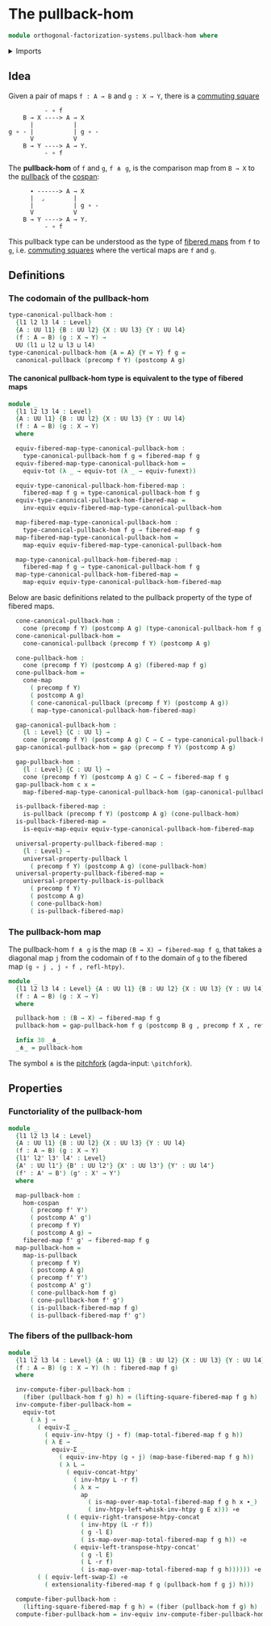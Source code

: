 # The pullback-hom

```agda
module orthogonal-factorization-systems.pullback-hom where
```

<details><summary>Imports</summary>

```agda
open import foundation.action-on-identifications-functions
open import foundation.cones-over-cospans
open import foundation.dependent-pair-types
open import foundation.equivalences
open import foundation.fibered-maps
open import foundation.fibers-of-maps
open import foundation.function-extensionality
open import foundation.function-types
open import foundation.functoriality-dependent-pair-types
open import foundation.homotopies
open import foundation.identity-types
open import foundation.morphisms-cospans
open import foundation.pullbacks
open import foundation.type-arithmetic-dependent-pair-types
open import foundation.universal-property-pullbacks
open import foundation.universe-levels

open import orthogonal-factorization-systems.lifting-squares
```

</details>

## Idea

Given a pair of maps `f : A → B` and `g : X → Y`, there is a
[commuting square](foundation-core.commuting-squares-of-maps.md)

```text
          - ∘ f
    B → X ----> A → X
      |           |
g ∘ - |           | g ∘ -
      V           V
    B → Y ----> A → Y.
          - ∘ f
```

The **pullback-hom** of `f` and `g`, `f ⋔ g`, is the comparison map from `B → X`
to the [pullback](foundation.pullbacks.md) of the
[cospan](foundation.cospans.md):

```text
      ∙ ------> A → X
      |  ⌟        |
      |           | g ∘ -
      V           V
    B → Y ----> A → Y.
          - ∘ f
```

This pullback type can be understood as the type of
[fibered maps](foundation.fibered-maps.md) from `f` to `g`, i.e.
[commuting squares](foundation-core.commuting-squares-of-maps.md) where the
vertical maps are `f` and `g`.

## Definitions

### The codomain of the pullback-hom

```agda
type-canonical-pullback-hom :
  {l1 l2 l3 l4 : Level}
  {A : UU l1} {B : UU l2} {X : UU l3} {Y : UU l4}
  (f : A → B) (g : X → Y) →
  UU (l1 ⊔ l2 ⊔ l3 ⊔ l4)
type-canonical-pullback-hom {A = A} {Y = Y} f g =
  canonical-pullback (precomp f Y) (postcomp A g)
```

#### The canonical pullback-hom type is equivalent to the type of fibered maps

```agda
module _
  {l1 l2 l3 l4 : Level}
  {A : UU l1} {B : UU l2} {X : UU l3} {Y : UU l4}
  (f : A → B) (g : X → Y)
  where

  equiv-fibered-map-type-canonical-pullback-hom :
    type-canonical-pullback-hom f g ≃ fibered-map f g
  equiv-fibered-map-type-canonical-pullback-hom =
    equiv-tot (λ _ → equiv-tot (λ _ → equiv-funext))

  equiv-type-canonical-pullback-hom-fibered-map :
    fibered-map f g ≃ type-canonical-pullback-hom f g
  equiv-type-canonical-pullback-hom-fibered-map =
    inv-equiv equiv-fibered-map-type-canonical-pullback-hom

  map-fibered-map-type-canonical-pullback-hom :
    type-canonical-pullback-hom f g → fibered-map f g
  map-fibered-map-type-canonical-pullback-hom =
    map-equiv equiv-fibered-map-type-canonical-pullback-hom

  map-type-canonical-pullback-hom-fibered-map :
    fibered-map f g → type-canonical-pullback-hom f g
  map-type-canonical-pullback-hom-fibered-map =
    map-equiv equiv-type-canonical-pullback-hom-fibered-map
```

Below are basic definitions related to the pullback property of the type of
fibered maps.

```agda
  cone-canonical-pullback-hom :
    cone (precomp f Y) (postcomp A g) (type-canonical-pullback-hom f g)
  cone-canonical-pullback-hom =
    cone-canonical-pullback (precomp f Y) (postcomp A g)

  cone-pullback-hom :
    cone (precomp f Y) (postcomp A g) (fibered-map f g)
  cone-pullback-hom =
    cone-map
      ( precomp f Y)
      ( postcomp A g)
      ( cone-canonical-pullback (precomp f Y) (postcomp A g))
      ( map-type-canonical-pullback-hom-fibered-map)

  gap-canonical-pullback-hom :
    {l : Level} {C : UU l} →
    cone (precomp f Y) (postcomp A g) C → C → type-canonical-pullback-hom f g
  gap-canonical-pullback-hom = gap (precomp f Y) (postcomp A g)

  gap-pullback-hom :
    {l : Level} {C : UU l} →
    cone (precomp f Y) (postcomp A g) C → C → fibered-map f g
  gap-pullback-hom c x =
    map-fibered-map-type-canonical-pullback-hom (gap-canonical-pullback-hom c x)

  is-pullback-fibered-map :
    is-pullback (precomp f Y) (postcomp A g) (cone-pullback-hom)
  is-pullback-fibered-map =
    is-equiv-map-equiv equiv-type-canonical-pullback-hom-fibered-map

  universal-property-pullback-fibered-map :
    {l : Level} →
    universal-property-pullback l
      ( precomp f Y) (postcomp A g) (cone-pullback-hom)
  universal-property-pullback-fibered-map =
    universal-property-pullback-is-pullback
      ( precomp f Y)
      ( postcomp A g)
      ( cone-pullback-hom)
      ( is-pullback-fibered-map)
```

### The pullback-hom map

The pullback-hom `f ⋔ g` is the map `(B → X) → fibered-map f g`, that takes a
diagonal map `j` from the codomain of `f` to the domain of `g` to the fibered
map `(g ∘ j , j ∘ f , refl-htpy)`.

```agda
module _
  {l1 l2 l3 l4 : Level} {A : UU l1} {B : UU l2} {X : UU l3} {Y : UU l4}
  (f : A → B) (g : X → Y)
  where

  pullback-hom : (B → X) → fibered-map f g
  pullback-hom = gap-pullback-hom f g (postcomp B g , precomp f X , refl-htpy)

  infix 30 _⋔_
  _⋔_ = pullback-hom
```

The symbol `⋔` is the [pitchfork](https://codepoints.net/U+22D4) (agda-input:
`\pitchfork`).

## Properties

### Functoriality of the pullback-hom

```agda
module _
  {l1 l2 l3 l4 : Level}
  {A : UU l1} {B : UU l2} {X : UU l3} {Y : UU l4}
  (f : A → B) (g : X → Y)
  {l1' l2' l3' l4' : Level}
  {A' : UU l1'} {B' : UU l2'} {X' : UU l3'} {Y' : UU l4'}
  (f' : A' → B') (g' : X' → Y')
  where

  map-pullback-hom :
    hom-cospan
      ( precomp f' Y')
      ( postcomp A' g')
      ( precomp f Y)
      ( postcomp A g) →
    fibered-map f' g' → fibered-map f g
  map-pullback-hom =
    map-is-pullback
      ( precomp f Y)
      ( postcomp A g)
      ( precomp f' Y')
      ( postcomp A' g')
      ( cone-pullback-hom f g)
      ( cone-pullback-hom f' g')
      ( is-pullback-fibered-map f g)
      ( is-pullback-fibered-map f' g')
```

### The fibers of the pullback-hom

```agda
module _
  {l1 l2 l3 l4 : Level} {A : UU l1} {B : UU l2} {X : UU l3} {Y : UU l4}
  (f : A → B) (g : X → Y) (h : fibered-map f g)
  where

  inv-compute-fiber-pullback-hom :
    (fiber (pullback-hom f g) h) ≃ (lifting-square-fibered-map f g h)
  inv-compute-fiber-pullback-hom =
    equiv-tot
      ( λ j →
        ( equiv-Σ _
          ( equiv-inv-htpy (j ∘ f) (map-total-fibered-map f g h))
          ( λ E →
            equiv-Σ _
              ( equiv-inv-htpy (g ∘ j) (map-base-fibered-map f g h))
              ( λ L →
                ( equiv-concat-htpy'
                  ( inv-htpy L ·r f)
                  ( λ x →
                    ap
                      ( is-map-over-map-total-fibered-map f g h x ∙_)
                      ( inv-htpy-left-whisk-inv-htpy g E x))) ∘e
                ( ( equiv-right-transpose-htpy-concat
                    ( inv-htpy (L ·r f))
                    ( g ·l E)
                    ( is-map-over-map-total-fibered-map f g h)) ∘e
                  ( equiv-left-transpose-htpy-concat'
                    ( g ·l E)
                    ( L ·r f)
                    ( is-map-over-map-total-fibered-map f g h)))))) ∘e
        ( ( equiv-left-swap-Σ) ∘e
          ( extensionality-fibered-map f g (pullback-hom f g j) h)))

  compute-fiber-pullback-hom :
    (lifting-square-fibered-map f g h) ≃ (fiber (pullback-hom f g) h)
  compute-fiber-pullback-hom = inv-equiv inv-compute-fiber-pullback-hom
```
